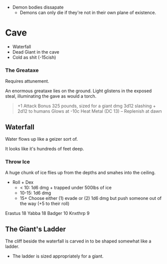 
* Demon bodies dissapate
  * Demons can only die if they're not in their
    own plane of existence.


# Cave

* Waterfall
* Dead Giant in the cave
* Cold as shit (-15cish)


### The Greataxe

Requires attunement.

An enormous greataxe lies on the ground. 
Light glistens in the exposed steal, 
illuminating the gave as would a torch.


> +1 Attack Bonus
> 325 pounds, sized for a giant
> dmg 3d12 slashing + 2d12 to humans
> Glows at -10c
> Heat Metal (DC 13) – Replenish at dawn

## Waterfall

Water flows up like a geizer sort of.

It looks like it's hundreds of feet deep.

### Throw Ice
A huge chunk of ice flies up from the depths and smahes into the ceiling.

* Roll + Dex 
  * < 10: 1d6 dmg + trapped under 500lbs of ice
  * 10-15: 1d6 dmg
  * 15+ Choose either (1) evade or (2) 1d6 dmg
    but push someone out of the way (+5 to their roll)

Erastus 18
Yabba 18
Badger 10
Knxthrp 9

## The Giant's Ladder

The cliff beside the waterfall is carved in to be
shaped somewhat like a ladder. 

* The ladder is sized appropriately for a giant.

